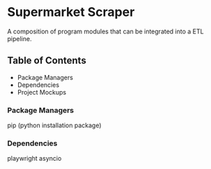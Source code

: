 # Supermarket Scraper
A composition of program modules that can be integrated into a ETL pipeline.
## Table of Contents
- Package Managers
- Dependencies
- Project Mockups

### Package Managers
pip (python installation package)

### Dependencies
playwright
asyncio
